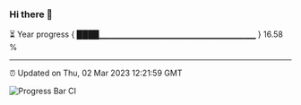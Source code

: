 ### Hi there 👋

⏳ Year progress { ████▁▁▁▁▁▁▁▁▁▁▁▁▁▁▁▁▁▁▁▁▁▁▁▁▁▁ } 16.58 %

---

⏰ Updated on Thu, 02 Mar 2023 12:21:59 GMT

![Progress Bar CI](https://github.com/liununu/liununu/workflows/Progress%20Bar%20CI/badge.svg)

